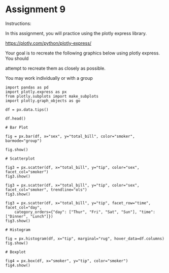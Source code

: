 # Assignment 9

Instructions:

In this assignment, you will practice using the plotly express library.

https://plotly.com/python/plotly-express/

Your goal is to recreate the following graphics below using plotly express. You should

attempt to recreate them as closely as possible.

You may work individually or with a group

```
import pandas as pd
import plotly.express as px
from plotly.subplots import make_subplots
import plotly.graph_objects as go

df = px.data.tips()

df.head()

# Bar Plot

fig = px.bar(df, x="sex", y="total_bill", color="smoker", barmode="group")

fig.show()

# Scatterplot 

fig3 = px.scatter(df, x="total_bill", y="tip", color="sex",  facet_col="smoker")
fig3.show()

fig3 = px.scatter(df, x="total_bill", y="tip", color="sex",  facet_col="smoker", trendline="ols")
fig3.show()

fig3 = px.scatter(df, x="total_bill", y="tip", facet_row="time", facet_col="day",
    category_orders={"day": ["Thur", "Fri", "Sat", "Sun"], "time": ["Dinner", "Lunch"]})
fig3.show()

# Histogram

fig = px.histogram(df, x="tip", marginal="rug", hover_data=df.columns)
fig.show()

# Boxplot

fig4 = px.box(df, x="smoker", y="tip", color="smoker")
fig4.show()
```

